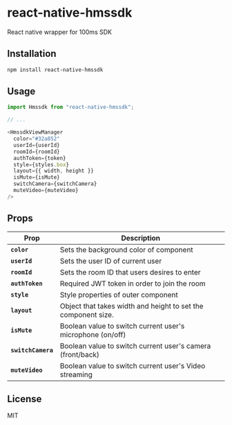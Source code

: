# react-native-hmssdk

React native wrapper for 100ms SDK

## Installation

```sh
npm install react-native-hmssdk
```

## Usage

```js
import Hmssdk from "react-native-hmssdk";

// ...

<HmssdkViewManager
  color="#32a852"
  userId={userId}
  roomId={roomId}
  authToken={token}
  style={styles.box}
  layout={{ width, height }}
  isMute={isMute}
  switchCamera={switchCamera}
  muteVideo={muteVideo}
/>

```

## Props

| Prop                | Description                                                              |
| ------------------- | ------------------------------------------------------------------------ |
| **`color`**         | Sets the background color of component                                   |
| **`userId`**        | Sets the user ID of current user                                         |
| **`roomId`**        | Sets the room ID that users desires to enter                             |
| **`authToken`**     | Required JWT token in order to join the room                             |
| **`style`**         | Style properties of outer component                                      |
| **`layout`**        | Object that takes width and height to set the component size.            |
| **`isMute`**        | Boolean value to switch current user's microphone (on/off)               |
| **`switchCamera`**  | Boolean value to switch current user's camera (front/back)               |
| **`muteVideo`**     | Boolean value to switch current user's Video streaming                   |

## License

MIT
